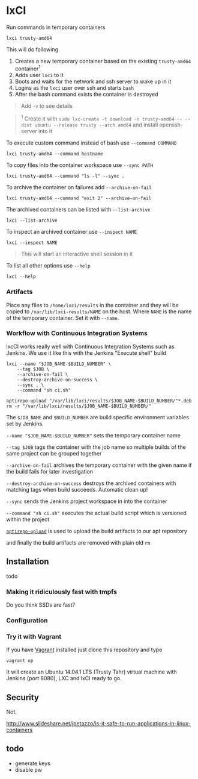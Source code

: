 
# lxCI

Run commands in temporary containers

    lxci trusty-amd64

This will do following

1. Creates a new temporary container based on the existing `trusty-amd64` container<sup>1</sup>
2. Adds user `lxci` to it
3. Boots and waits for the network and ssh server to wake up in it
4. Logins as the `lxci` user over ssh and starts `bash`
5. After the bash command exists the container is destroyed

> Add `-v` to see details


> <sup>1</sup> Create it with `sudo lxc-create -t download -n trusty-amd64 -- --dist ubuntu --release trusty --arch amd64` and install openssh-server into it


To execute custom command instead of bash use `--command COMMAND`

    lxci trusty-amd64 --command hostname

To copy files into the container workspace use `--sync PATH`

    lxci trusty-amd64 --command "ls -l" --sync .

To archive the container on failures add `--archive-on-fail`

    lxci trusty-amd64 --command "exit 2" --archive-on-fail

The archived containers can be listed with `--list-archive`

    lxci --list-archive

To inspect an archived container use `--inspect NAME`

    lxci --inspect NAME

> This will start an interactive shell session in it

To list all other options use `--help`

    lxci --help

### Artifacts

Place any files to `/home/lxci/results` in the container and they will be
copied to `/var/lib/lxci-results/NAME` on the host. Where `NAME` is the name of
the temporary container. Set it with `--name`.

### Workflow with Continuous Integration Systems

lxcCI works really well with Continuous Integration Systems such as Jenkins. We
use it like this with the Jenkins "Execute shell" build

```shell
lxci --name "$JOB_NAME-$BUILD_NUMBER" \
    --tag $JOB \
    --archive-on-fail \
    --destroy-archive-on-success \
    --sync . \
    --command "sh ci.sh"

aptirepo-upload "/var/lib/lxci/results/$JOB_NAME-$BUILD_NUMBER/"*.deb
rm -r "/var/lib/lxci/results/$JOB_NAME-$BUILD_NUMBER/"
```

The `$JOB_NAME` and `$BUILD_NUMBER` are build specific environment variables
set by Jenkins.

`--name "$JOB_NAME-$BUILD_NUMBER"` sets the temporary container name

`--tag $JOB` tags the container with the job name so multiple builds of the
same project can be grouped together

`--archive-on-fail` archives the temporary container with the given name if the
build fails for later investigation

`--destroy-archive-on-success` destroys the archived containers with matching
tags when build succeeds. Automatic clean up!

`--sync` sends the Jenkins project workspace in into the container

`--command "sh ci.sh"` executes the actual build script which is versioned
within the project

[`aptirepo-upload`](https://github.com/opinsys/aptirepo) is used to upload the build artifacts to our apt repository

and finally the build artifacts are removed with plain old `rm`

## Installation

todo

### Making it ridiculously fast with tmpfs

Do you think SSDs are fast?

### Configuration


### Try it with Vagrant

If you have [Vagrant](https://www.vagrantup.com/) installed just clone this
repository and type

    vagrant up

It will create an Ubuntu 14.04.1 LTS (Trusty Tahr) virtual machine with Jenkins
(port 8080), LXC and lxCI ready to go.

## Security

Not.

http://www.slideshare.net/jpetazzo/is-it-safe-to-run-applications-in-linux-containers

## todo

- generate keys
- disable pw

